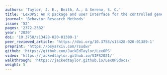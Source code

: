 ```yaml
---
authors: 'Taylor, J. E., Beith, A., & Sereno, S. C.'
title: 'LexOPS: An R package and user interface for the controlled generation of word stimuli.'
journal: 'Behavior Research Methods'
issue: '52'
pages: '2372-2382'
year: '2020'
doi: '10.3758/s13428-020-01389-1'
peer_reviewed_article: 'https://doi.org/10.3758/s13428-020-01389-1'
preprint: 'https://psyarxiv.com/7sudw/'
github: 'https://github.com/JackEdTaylor/LexOPS'
video: 'https://jackedtaylor.github.io/SIPS2021/'
walkthrough: 'https://jackedtaylor.github.io/LexOPSdocs/'
weight: 5
---
```

